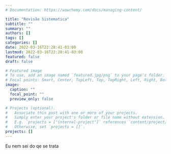 ```yaml
---
# Documentation: https://wowchemy.com/docs/managing-content/

title: "Revisão Sistematica"
subtitle: ""
summary: ""
authors: []
tags: []
categories: []
date: 2022-03-16T22:28:41-03:00
lastmod: 2022-03-16T22:28:41-03:00
featured: false
draft: false

# Featured image
# To use, add an image named `featured.jpg/png` to your page's folder.
# Focal points: Smart, Center, TopLeft, Top, TopRight, Left, Right, BottomLeft, Bottom, BottomRight.
image:
  caption: ""
  focal_point: ""
  preview_only: false

# Projects (optional).
#   Associate this post with one or more of your projects.
#   Simply enter your project's folder or file name without extension.
#   E.g. `projects = ["internal-project"]` references `content/project/deep-learning/index.md`.
#   Otherwise, set `projects = []`.
projects: []
---
```


Eu nem sei do qe se trata
